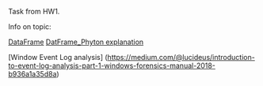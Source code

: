 Task from HW1.

Info on topic:

[DataFrame](https://github.com/AleksandrsVerenkovs/EDIBO)
[DatFrame_Phyton explanation](https://www.geeksforgeeks.org/python-pandas-dataframe/)

[Window Event Log analysis] (https://medium.com/@lucideus/introduction-to-event-log-analysis-part-1-windows-forensics-manual-2018-b936a1a35d8a)
